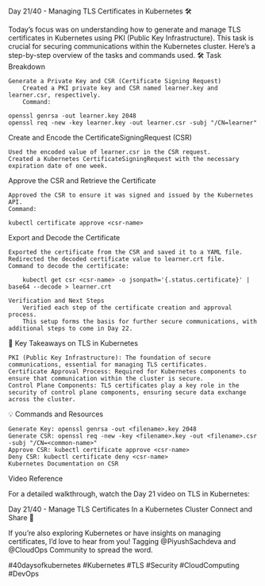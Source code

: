 Day 21/40 - Managing TLS Certificates in Kubernetes 🛠️

Today’s focus was on understanding how to generate and manage TLS certificates in Kubernetes using PKI (Public Key Infrastructure). This task is crucial for securing communications within the Kubernetes cluster. Here’s a step-by-step overview of the tasks and commands used.
🛠 Task Breakdown

    Generate a Private Key and CSR (Certificate Signing Request)
        Created a PKI private key and CSR named learner.key and learner.csr, respectively.
        Command:

    openssl genrsa -out learner.key 2048
    openssl req -new -key learner.key -out learner.csr -subj "/CN=learner"

Create and Encode the CertificateSigningRequest (CSR)

    Used the encoded value of learner.csr in the CSR request.
    Created a Kubernetes CertificateSigningRequest with the necessary expiration date of one week.

Approve the CSR and Retrieve the Certificate

    Approved the CSR to ensure it was signed and issued by the Kubernetes API.
    Command:

    kubectl certificate approve <csr-name>

Export and Decode the Certificate

    Exported the certificate from the CSR and saved it to a YAML file.
    Redirected the decoded certificate value to learner.crt file.
    Command to decode the certificate:

        kubectl get csr <csr-name> -o jsonpath='{.status.certificate}' | base64 --decode > learner.crt

    Verification and Next Steps
        Verified each step of the certificate creation and approval process.
        This setup forms the basis for further secure communications, with additional steps to come in Day 22.

📘 Key Takeaways on TLS in Kubernetes

    PKI (Public Key Infrastructure): The foundation of secure communications, essential for managing TLS certificates.
    Certificate Approval Process: Required for Kubernetes components to ensure that communication within the cluster is secure.
    Control Plane Components: TLS certificates play a key role in the security of control plane components, ensuring secure data exchange across the cluster.

💡 Commands and Resources

    Generate Key: openssl genrsa -out <filename>.key 2048
    Generate CSR: openssl req -new -key <filename>.key -out <filename>.csr -subj "/CN=<common-name>"
    Approve CSR: kubectl certificate approve <csr-name>
    Deny CSR: kubectl certificate deny <csr-name>
    Kubernetes Documentation on CSR

Video Reference

For a detailed walkthrough, watch the Day 21 video on TLS in Kubernetes:

Day 21/40 - Manage TLS Certificates In a Kubernetes Cluster
Connect and Share 🚀

If you’re also exploring Kubernetes or have insights on managing certificates, I’d love to hear from you! Tagging @PiyushSachdeva and @CloudOps Community to spread the word.

#40daysofkubernetes #Kubernetes #TLS #Security #CloudComputing #DevOps